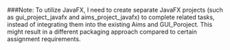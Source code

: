###Note:
To utilize JavaFX, I need to create separate JavaFX projects (such as gui_project_javafx and aims_project_javafx) to complete related tasks, instead of integrating them into the existing Aims and GUI_Poroject. This might result in a different packaging approach compared to certain assignment requirements.

